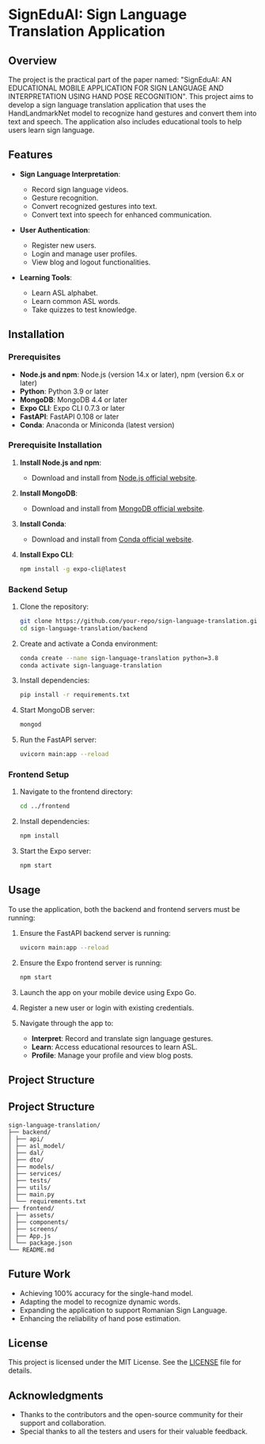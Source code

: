 # SignEduAI: Sign Language Translation Application

## Overview
The project is the practical part of the paper named: "SignEduAI: AN EDUCATIONAL MOBILE APPLICATION FOR SIGN LANGUAGE AND INTERPRETATION USING HAND POSE
RECOGNITION".
This project aims to develop a sign language translation application that uses the HandLandmarkNet model to recognize hand gestures and convert them into text and speech. The application also includes educational tools to help users learn sign language.

## Features

- **Sign Language Interpretation**:
  - Record sign language videos.
  - Gesture recognition.
  - Convert recognized gestures into text.
  - Convert text into speech for enhanced communication.

- **User Authentication**:
  - Register new users.
  - Login and manage user profiles.
  - View blog and logout functionalities.

- **Learning Tools**:
  - Learn ASL alphabet.
  - Learn common ASL words.
  - Take quizzes to test knowledge.

## Installation

### Prerequisites

- **Node.js and npm**: Node.js (version 14.x or later), npm (version 6.x or later)
- **Python**: Python 3.9 or later
- **MongoDB**: MongoDB 4.4 or later
- **Expo CLI**: Expo CLI 0.7.3 or later
- **FastAPI**: FastAPI 0.108 or later
- **Conda**: Anaconda or Miniconda (latest version)

### Prerequisite Installation

1. **Install Node.js and npm**:
    - Download and install from [Node.js official website](https://nodejs.org/).

2. **Install MongoDB**:
    - Download and install from [MongoDB official website](https://www.mongodb.com/try/download/community).

3. **Install Conda**:
    - Download and install from [Conda official website](https://docs.conda.io/projects/conda/en/latest/user-guide/install/index.html).

4. **Install Expo CLI**:
    ```sh
    npm install -g expo-cli@latest
    ```

### Backend Setup

1. Clone the repository:
    ```sh
    git clone https://github.com/your-repo/sign-language-translation.git
    cd sign-language-translation/backend
    ```

2. Create and activate a Conda environment:
    ```sh
    conda create --name sign-language-translation python=3.8
    conda activate sign-language-translation
    ```

3. Install dependencies:
    ```sh
    pip install -r requirements.txt
    ```

4. Start MongoDB server:
    ```sh
    mongod
    ```

5. Run the FastAPI server:
    ```sh
    uvicorn main:app --reload
    ```

### Frontend Setup

1. Navigate to the frontend directory:
    ```sh
    cd ../frontend
    ```

2. Install dependencies:
    ```sh
    npm install
    ```

3. Start the Expo server:
    ```sh
    npm start
    ```

## Usage

To use the application, both the backend and frontend servers must be running:

1. Ensure the FastAPI backend server is running:
    ```sh
    uvicorn main:app --reload
    ```

2. Ensure the Expo frontend server is running:
    ```sh
    npm start
    ```

3. Launch the app on your mobile device using Expo Go.
4. Register a new user or login with existing credentials.
5. Navigate through the app to:
    - **Interpret**: Record and translate sign language gestures.
    - **Learn**: Access educational resources to learn ASL.
    - **Profile**: Manage your profile and view blog posts.

## Project Structure





## Project Structure
```
sign-language-translation/
├── backend/
│ ├── api/
│ ├── asl_model/
│ ├── dal/
│ ├── dto/
│ ├── models/
│ ├── services/
│ ├── tests/
│ ├── utils/
│ ├── main.py
│ └── requirements.txt
├── frontend/
│ ├── assets/
│ ├── components/
│ ├── screens/
│ ├── App.js
│ └── package.json
└── README.md
```
## Future Work

- Achieving 100% accuracy for the single-hand model.
- Adapting the model to recognize dynamic words.
- Expanding the application to support Romanian Sign Language.
- Enhancing the reliability of hand pose estimation.

## License

This project is licensed under the MIT License. See the [LICENSE](LICENSE) file for details.

## Acknowledgments

- Thanks to the contributors and the open-source community for their support and collaboration.
- Special thanks to all the testers and users for their valuable feedback.
